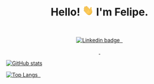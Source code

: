 <br>
  <h1 align="center"> 
 Hello! <img src="https://github.com/Adrianogba/adrianogba/blob/main/Hi.gif" width="30px"> I'm Felipe.	</h1>
 
  &nbsp; 
  <div align="center">
       <a href="https://www.linkedin.com/in/felipersdf/"> 
    <img src="https://img.shields.io/badge/-LinkedIn-blue?style=flat&logo=Linkedin&logoColor=white&link=https://www.linkedin.com/in/felipersdf/" alt="Linkedin badge" />
  &nbsp; 
  </div>

</p>
<div>
  <a href="https://github.com/felipersdf">
</div>
<p align="center"> 
  &nbsp; 
  
  ![GitHub stats](https://github-readme-stats.vercel.app/api?username=felipersdf&show_icons=true&bg_color=171717&text_color=71717a&title_color=60a5fa&border_color=60a5fa)
    
![Top Langs](https://github-readme-stats.vercel.app/api/top-langs/?username=felipersdf&size_weight=0.5&count_weight=0.5&layout=compact&bg_color=171717&text_color=71717a&title_color=60a5fa&border_color=60a5fa)
 &nbsp; 
<br>

<!--You can find my portfolio here:
~actually is under construction but it will able soon!~
  <img height="180em" src="https://github-readme-stats.vercel.app/api?username=felipersdf&show_icons=true&theme=dracula&include_all_commits=true&count_private=true"/>
  <img height="180em" src="https://github-readme-stats.vercel.app/api/top-langs/?username=felipersdf&layout=compact&langs_count=7&theme=dracula"/>

-->

<!--

 - 📌 Skills: HTML, CSS, JavaScript, Node.js, Java
 - :purple_heart: In love with ReactJS & Typescript
 - 📚 Currently learning React Native
 - :video_game: In my free time I usually play games, watch movies and series and play a bit more.
 
**felipersdf/felipersdf** is a ✨ _special_ ✨ repository because its `README.md` (this file) appears on your GitHub profile.

Here are some ideas to get you started:

- 🔭 I’m currently working on ...
- 🌱 I’m currently learning ...
- 👯 I’m looking to collaborate on ...
- 🤔 I’m looking for help with ...
- 💬 Ask me about ...
- 📫 How to reach me: ...
- 😄 Pronouns: ...
- ⚡ Fun fact: ...
-->
